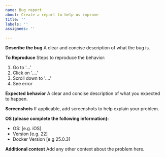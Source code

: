 ```yaml
---
name: Bug report
about: Create a report to help us improve
title: ''
labels: ''
assignees: ''

---
```


**Describe the bug**
A clear and concise description of what the bug is.

**To Reproduce**
Steps to reproduce the behavior:
1. Go to '...'
2. Click on '....'
3. Scroll down to '....'
4. See error

**Expected behavior**
A clear and concise description of what you expected to happen.

**Screenshots**
If applicable, add screenshots to help explain your problem.

**OS (please complete the following information):**
 - OS: [e.g. iOS]
 - Version [e.g. 22]
- Docker Version [e.g 25.0.3]

**Additional context**
Add any other context about the problem here.
